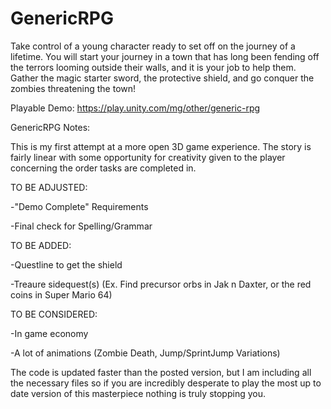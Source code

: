 # GenericRPG
Take control of a young character ready to set off on the journey of a lifetime. You will start your journey in a town that has long been fending off the terrors looming outside their walls, and it is your job to help them. Gather the magic starter sword, the protective shield, and go conquer the zombies threatening the town!

Playable Demo: https://play.unity.com/mg/other/generic-rpg

GenericRPG Notes:

This is my first attempt at a more open 3D game experience. The story is fairly linear with some opportunity for creativity given to the player concerning the order tasks are completed in.

TO BE ADJUSTED:

-"Demo Complete" Requirements

-Final check for Spelling/Grammar

TO BE ADDED:

-Questline to get the shield

-Treaure sidequest(s) (Ex. Find precursor orbs in Jak n Daxter, or the red coins in Super Mario 64)


TO BE CONSIDERED:

-In game economy

-A lot of animations (Zombie Death, Jump/SprintJump Variations)


The code is updated faster than the posted version, but I am including all the necessary files so if you are incredibly desperate to play the most up to date version of this masterpiece nothing is truly stopping you.

